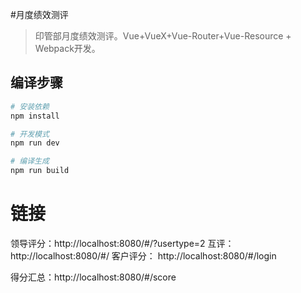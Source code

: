 #月度绩效测评
 
> 印管部月度绩效测评。Vue+VueX+Vue-Router+Vue-Resource + Webpack开发。

## 编译步骤

``` bash
# 安装依赖
npm install

# 开发模式
npm run dev

# 编译生成
npm run build
```


# 链接

领导评分：http://localhost:8080/#/?usertype=2
互评： http://localhost:8080/#/
客户评分： http://localhost:8080/#/login

得分汇总：http://localhost:8080/#/score